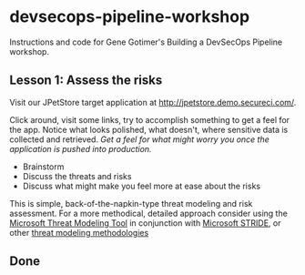 # devsecops-pipeline-workshop

Instructions and code for Gene Gotimer's Building a DevSecOps Pipeline workshop.

## Lesson 1: Assess the risks

Visit our JPetStore target application at <http://jpetstore.demo.secureci.com/>.

Click around, visit some links, try to accomplish something to get a feel for the app. Notice what looks polished, what doesn't, where sensitive data is collected and retrieved. *Get a feel for what might worry you once the application is pushed into production.*

* Brainstorm
* Discuss the threats and risks
* Discuss what might make you feel more at ease about the risks

This is simple, back-of-the-napkin-type threat modeling and risk assessment. For a more methodical, detailed approach consider using the [Microsoft Threat Modeling Tool](https://www.microsoft.com/en-us/securityengineering/sdl/threatmodeling) in conjunction with [Microsoft STRIDE](https://www.microsoft.com/security/blog/2007/09/11/stride-chart/), or other [threat modeling methodologies](https://insights.sei.cmu.edu/sei_blog/2018/12/threat-modeling-12-available-methods.html)

## Done
